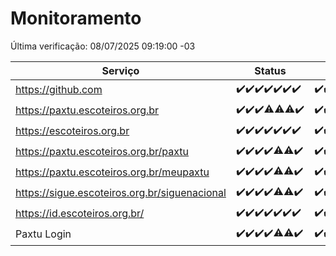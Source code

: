 # Monitoramento

Última verificação: 08/07/2025 09:19:00 -03

|Serviço|Status|Últimas 24h|
|---|---|---|
|https://github.com|<span title="2025-07-01: OK=23">✔️</span><span title="2025-07-02: OK=23">✔️</span><span title="2025-07-03: OK=23">✔️</span><span title="2025-07-04: OK=23">✔️</span><span title="2025-07-05: OK=23">✔️</span><span title="2025-07-06: OK=23">✔️</span><span title="2025-07-07: OK=12">✔️</span>|<span title="07/07/2025 10:26:00 -03 : 200">✔️</span><span title="07/07/2025 11:10:00 -03 : 200">✔️</span><span title="07/07/2025 12:09:00 -03 : 200">✔️</span><span title="07/07/2025 13:12:00 -03 : 200">✔️</span><span title="07/07/2025 14:09:00 -03 : 200">✔️</span><span title="07/07/2025 15:13:00 -03 : 200">✔️</span><span title="07/07/2025 16:08:00 -03 : 200">✔️</span><span title="07/07/2025 17:11:00 -03 : 200">✔️</span><span title="07/07/2025 18:09:00 -03 : 200">✔️</span><span title="07/07/2025 19:09:00 -03 : 200">✔️</span><span title="07/07/2025 20:09:00 -03 : 200">✔️</span><span title="07/07/2025 21:50:00 -03 : 200">✔️</span><span title="07/07/2025 23:43:00 -03 : 200">✔️</span><span title="08/07/2025 00:44:00 -03 : 200">✔️</span><span title="08/07/2025 01:20:00 -03 : 200">✔️</span><span title="08/07/2025 02:12:00 -03 : 200">✔️</span><span title="08/07/2025 03:15:00 -03 : 200">✔️</span><span title="08/07/2025 04:11:00 -03 : 200">✔️</span><span title="08/07/2025 05:14:00 -03 : 200">✔️</span><span title="08/07/2025 06:12:00 -03 : 200">✔️</span><span title="08/07/2025 07:10:00 -03 : 200">✔️</span><span title="08/07/2025 08:09:00 -03 : 200">✔️</span><span title="08/07/2025 09:19:00 -03 : 200">✔️</span>|
|https://paxtu.escoteiros.org.br|<span title="2025-07-01: OK=23">✔️</span><span title="2025-07-02: OK=23">✔️</span><span title="2025-07-03: OK=23">✔️</span><span title="2025-07-04: OK=22, Falhas=1">⚠️</span><span title="2025-07-05: OK=22, Falhas=1">⚠️</span><span title="2025-07-06: OK=22, Falhas=1">⚠️</span><span title="2025-07-07: OK=12">✔️</span>|<span title="07/07/2025 10:26:00 -03 : 200">✔️</span><span title="07/07/2025 11:10:00 -03 : 200">✔️</span><span title="07/07/2025 12:09:00 -03 : 200">✔️</span><span title="07/07/2025 13:12:00 -03 : 200">✔️</span><span title="07/07/2025 14:09:00 -03 : 200">✔️</span><span title="07/07/2025 15:13:00 -03 : 200">✔️</span><span title="07/07/2025 16:08:00 -03 : 200">✔️</span><span title="07/07/2025 17:11:00 -03 : 200">✔️</span><span title="07/07/2025 18:09:00 -03 : 200">✔️</span><span title="07/07/2025 19:09:00 -03 : 200">✔️</span><span title="07/07/2025 20:09:00 -03 : 200">✔️</span><span title="07/07/2025 21:50:00 -03 : 200">✔️</span><span title="07/07/2025 23:43:00 -03 : 200">✔️</span><span title="08/07/2025 00:44:00 -03 : 200">✔️</span><span title="08/07/2025 01:20:00 -03 : 200">✔️</span><span title="08/07/2025 02:12:00 -03 : 200">✔️</span><span title="08/07/2025 03:15:00 -03 : 200">✔️</span><span title="08/07/2025 04:11:00 -03 : 200">✔️</span><span title="08/07/2025 05:14:00 -03 : 200">✔️</span><span title="08/07/2025 06:12:00 -03 : 200">✔️</span><span title="08/07/2025 07:10:00 -03 : 200">✔️</span><span title="08/07/2025 08:09:00 -03 : 200">✔️</span><span title="08/07/2025 09:19:00 -03 : 200">✔️</span>|
|https://escoteiros.org.br|<span title="2025-07-01: OK=23">✔️</span><span title="2025-07-02: OK=23">✔️</span><span title="2025-07-03: OK=23">✔️</span><span title="2025-07-04: OK=23">✔️</span><span title="2025-07-05: OK=23">✔️</span><span title="2025-07-06: OK=23">✔️</span><span title="2025-07-07: OK=12">✔️</span>|<span title="07/07/2025 10:26:00 -03 : 200">✔️</span><span title="07/07/2025 11:10:00 -03 : 200">✔️</span><span title="07/07/2025 12:09:00 -03 : 200">✔️</span><span title="07/07/2025 13:12:00 -03 : 200">✔️</span><span title="07/07/2025 14:09:00 -03 : 200">✔️</span><span title="07/07/2025 15:13:00 -03 : 200">✔️</span><span title="07/07/2025 16:08:00 -03 : 200">✔️</span><span title="07/07/2025 17:11:00 -03 : 200">✔️</span><span title="07/07/2025 18:09:00 -03 : 200">✔️</span><span title="07/07/2025 19:09:00 -03 : 200">✔️</span><span title="07/07/2025 20:09:00 -03 : 200">✔️</span><span title="07/07/2025 21:50:00 -03 : 200">✔️</span><span title="07/07/2025 23:43:00 -03 : 200">✔️</span><span title="08/07/2025 00:44:00 -03 : 200">✔️</span><span title="08/07/2025 01:20:00 -03 : 200">✔️</span><span title="08/07/2025 02:12:00 -03 : 200">✔️</span><span title="08/07/2025 03:15:00 -03 : 200">✔️</span><span title="08/07/2025 04:11:00 -03 : 200">✔️</span><span title="08/07/2025 05:14:00 -03 : 200">✔️</span><span title="08/07/2025 06:12:00 -03 : 200">✔️</span><span title="08/07/2025 07:10:00 -03 : 200">✔️</span><span title="08/07/2025 08:09:00 -03 : 200">✔️</span><span title="08/07/2025 09:19:00 -03 : 200">✔️</span>|
|https://paxtu.escoteiros.org.br/paxtu|<span title="2025-07-01: OK=23">✔️</span><span title="2025-07-02: OK=23">✔️</span><span title="2025-07-03: OK=23">✔️</span><span title="2025-07-04: OK=23">✔️</span><span title="2025-07-05: OK=22, Falhas=1">⚠️</span><span title="2025-07-06: OK=22, Falhas=1">⚠️</span><span title="2025-07-07: OK=12">✔️</span>|<span title="07/07/2025 10:26:00 -03 : 200">✔️</span><span title="07/07/2025 11:10:00 -03 : 200">✔️</span><span title="07/07/2025 12:09:00 -03 : 200">✔️</span><span title="07/07/2025 13:12:00 -03 : 200">✔️</span><span title="07/07/2025 14:09:00 -03 : 200">✔️</span><span title="07/07/2025 15:13:00 -03 : 200">✔️</span><span title="07/07/2025 16:08:00 -03 : 200">✔️</span><span title="07/07/2025 17:11:00 -03 : 200">✔️</span><span title="07/07/2025 18:09:00 -03 : 200">✔️</span><span title="07/07/2025 19:09:00 -03 : 200">✔️</span><span title="07/07/2025 20:09:00 -03 : 200">✔️</span><span title="07/07/2025 21:50:00 -03 : 200">✔️</span><span title="07/07/2025 23:43:00 -03 : 200">✔️</span><span title="08/07/2025 00:44:00 -03 : 200">✔️</span><span title="08/07/2025 01:20:00 -03 : 200">✔️</span><span title="08/07/2025 02:12:00 -03 : 200">✔️</span><span title="08/07/2025 03:15:00 -03 : 200">✔️</span><span title="08/07/2025 04:11:00 -03 : 200">✔️</span><span title="08/07/2025 05:14:00 -03 : 200">✔️</span><span title="08/07/2025 06:12:00 -03 : 200">✔️</span><span title="08/07/2025 07:10:00 -03 : 200">✔️</span><span title="08/07/2025 08:09:00 -03 : 200">✔️</span><span title="08/07/2025 09:19:00 -03 : 200">✔️</span>|
|https://paxtu.escoteiros.org.br/meupaxtu|<span title="2025-07-01: OK=23">✔️</span><span title="2025-07-02: OK=23">✔️</span><span title="2025-07-03: OK=23">✔️</span><span title="2025-07-04: OK=23">✔️</span><span title="2025-07-05: OK=22, Falhas=1">⚠️</span><span title="2025-07-06: OK=22, Falhas=1">⚠️</span><span title="2025-07-07: OK=12">✔️</span>|<span title="07/07/2025 10:26:00 -03 : 200">✔️</span><span title="07/07/2025 11:10:00 -03 : 200">✔️</span><span title="07/07/2025 12:09:00 -03 : 200">✔️</span><span title="07/07/2025 13:12:00 -03 : 200">✔️</span><span title="07/07/2025 14:09:00 -03 : 200">✔️</span><span title="07/07/2025 15:13:00 -03 : 200">✔️</span><span title="07/07/2025 16:08:00 -03 : 200">✔️</span><span title="07/07/2025 17:11:00 -03 : 200">✔️</span><span title="07/07/2025 18:09:00 -03 : 200">✔️</span><span title="07/07/2025 19:09:00 -03 : 200">✔️</span><span title="07/07/2025 20:09:00 -03 : 200">✔️</span><span title="07/07/2025 21:50:00 -03 : 200">✔️</span><span title="07/07/2025 23:43:00 -03 : 200">✔️</span><span title="08/07/2025 00:44:00 -03 : 200">✔️</span><span title="08/07/2025 01:20:00 -03 : 200">✔️</span><span title="08/07/2025 02:12:00 -03 : 200">✔️</span><span title="08/07/2025 03:15:00 -03 : 200">✔️</span><span title="08/07/2025 04:11:00 -03 : 200">✔️</span><span title="08/07/2025 05:14:00 -03 : 200">✔️</span><span title="08/07/2025 06:12:00 -03 : 200">✔️</span><span title="08/07/2025 07:10:00 -03 : 200">✔️</span><span title="08/07/2025 08:09:00 -03 : 200">✔️</span><span title="08/07/2025 09:19:00 -03 : 200">✔️</span>|
|https://sigue.escoteiros.org.br/siguenacional|<span title="2025-07-01: OK=23">✔️</span><span title="2025-07-02: OK=23">✔️</span><span title="2025-07-03: OK=23">✔️</span><span title="2025-07-04: OK=23">✔️</span><span title="2025-07-05: OK=22, Falhas=1">⚠️</span><span title="2025-07-06: OK=22, Falhas=1">⚠️</span><span title="2025-07-07: OK=12">✔️</span>|<span title="07/07/2025 10:26:00 -03 : 200">✔️</span><span title="07/07/2025 11:10:00 -03 : 200">✔️</span><span title="07/07/2025 12:09:00 -03 : 200">✔️</span><span title="07/07/2025 13:12:00 -03 : 200">✔️</span><span title="07/07/2025 14:09:00 -03 : 200">✔️</span><span title="07/07/2025 15:13:00 -03 : 200">✔️</span><span title="07/07/2025 16:08:00 -03 : 200">✔️</span><span title="07/07/2025 17:11:00 -03 : 200">✔️</span><span title="07/07/2025 18:09:00 -03 : 200">✔️</span><span title="07/07/2025 19:09:00 -03 : 200">✔️</span><span title="07/07/2025 20:09:00 -03 : 200">✔️</span><span title="07/07/2025 21:50:00 -03 : 200">✔️</span><span title="07/07/2025 23:43:00 -03 : 200">✔️</span><span title="08/07/2025 00:44:00 -03 : 200">✔️</span><span title="08/07/2025 01:20:00 -03 : 200">✔️</span><span title="08/07/2025 02:12:00 -03 : 200">✔️</span><span title="08/07/2025 03:15:00 -03 : 200">✔️</span><span title="08/07/2025 04:11:00 -03 : 200">✔️</span><span title="08/07/2025 05:14:00 -03 : 200">✔️</span><span title="08/07/2025 06:12:00 -03 : 200">✔️</span><span title="08/07/2025 07:10:00 -03 : 200">✔️</span><span title="08/07/2025 08:09:00 -03 : 200">✔️</span><span title="08/07/2025 09:19:00 -03 : 200">✔️</span>|
|https://id.escoteiros.org.br/|<span title="2025-07-01: OK=23">✔️</span><span title="2025-07-02: OK=23">✔️</span><span title="2025-07-03: OK=23">✔️</span><span title="2025-07-04: OK=23">✔️</span><span title="2025-07-05: OK=23">✔️</span><span title="2025-07-06: OK=23">✔️</span><span title="2025-07-07: OK=12">✔️</span>|<span title="07/07/2025 10:26:00 -03 : 200">✔️</span><span title="07/07/2025 11:10:00 -03 : 200">✔️</span><span title="07/07/2025 12:09:00 -03 : 200">✔️</span><span title="07/07/2025 13:12:00 -03 : 200">✔️</span><span title="07/07/2025 14:09:00 -03 : 200">✔️</span><span title="07/07/2025 15:13:00 -03 : 200">✔️</span><span title="07/07/2025 16:08:00 -03 : 200">✔️</span><span title="07/07/2025 17:11:00 -03 : 200">✔️</span><span title="07/07/2025 18:09:00 -03 : 200">✔️</span><span title="07/07/2025 19:09:00 -03 : 200">✔️</span><span title="07/07/2025 20:09:00 -03 : 200">✔️</span><span title="07/07/2025 21:50:00 -03 : 200">✔️</span><span title="07/07/2025 23:43:00 -03 : 200">✔️</span><span title="08/07/2025 00:44:00 -03 : 200">✔️</span><span title="08/07/2025 01:20:00 -03 : 200">✔️</span><span title="08/07/2025 02:12:00 -03 : 200">✔️</span><span title="08/07/2025 03:15:00 -03 : 200">✔️</span><span title="08/07/2025 04:11:00 -03 : 200">✔️</span><span title="08/07/2025 05:14:00 -03 : 200">✔️</span><span title="08/07/2025 06:12:00 -03 : 200">✔️</span><span title="08/07/2025 07:10:00 -03 : 200">✔️</span><span title="08/07/2025 08:09:00 -03 : 200">✔️</span><span title="08/07/2025 09:19:00 -03 : 200">✔️</span>|
|Paxtu Login|<span title="2025-07-01: OK=23">✔️</span><span title="2025-07-02: OK=23">✔️</span><span title="2025-07-03: OK=23">✔️</span><span title="2025-07-04: OK=23">✔️</span><span title="2025-07-05: OK=22, Falhas=1">⚠️</span><span title="2025-07-06: OK=22, Falhas=1">⚠️</span><span title="2025-07-07: OK=12">✔️</span>|<span title="07/07/2025 10:26:00 -03 : 200">✔️</span><span title="07/07/2025 11:10:00 -03 : 200">✔️</span><span title="07/07/2025 12:09:00 -03 : 200">✔️</span><span title="07/07/2025 13:12:00 -03 : 200">✔️</span><span title="07/07/2025 14:09:00 -03 : 200">✔️</span><span title="07/07/2025 15:13:00 -03 : 200">✔️</span><span title="07/07/2025 16:08:00 -03 : 200">✔️</span><span title="07/07/2025 17:11:00 -03 : 200">✔️</span><span title="07/07/2025 18:09:00 -03 : 200">✔️</span><span title="07/07/2025 19:09:00 -03 : 200">✔️</span><span title="07/07/2025 20:09:00 -03 : 200">✔️</span><span title="07/07/2025 21:50:00 -03 : 200">✔️</span><span title="07/07/2025 23:43:00 -03 : 200">✔️</span><span title="08/07/2025 00:44:00 -03 : 200">✔️</span><span title="08/07/2025 01:20:00 -03 : 200">✔️</span><span title="08/07/2025 02:12:00 -03 : 200">✔️</span><span title="08/07/2025 03:15:00 -03 : 200">✔️</span><span title="08/07/2025 04:11:00 -03 : 200">✔️</span><span title="08/07/2025 05:14:00 -03 : 200">✔️</span><span title="08/07/2025 06:12:00 -03 : 200">✔️</span><span title="08/07/2025 07:10:00 -03 : 200">✔️</span><span title="08/07/2025 08:09:00 -03 : 200">✔️</span><span title="08/07/2025 09:19:00 -03 : 200">✔️</span>|
